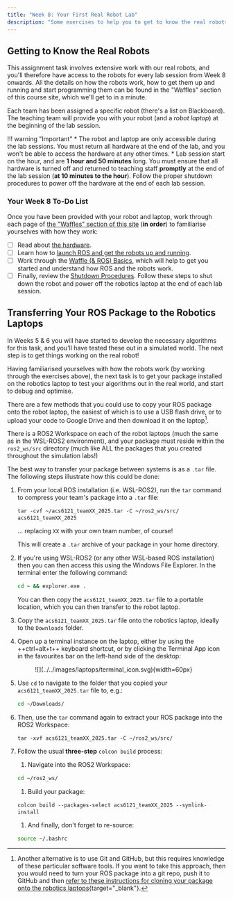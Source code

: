 ```yaml
---
title: "Week 8: Your First Real Robot Lab"
description: "Some exercises to help you to get to know the real robots and how they work"
---
```


## Getting to Know the Real Robots

This assignment task involves extensive work with our real robots, and you'll therefore have access to the robots for every lab session from Week 8 onwards. All the details on how the robots work, how to get them up and running and start programming them can be found in the "Waffles" section of this course site, which we'll get to in a minute.

Each team has been assigned a specific robot (there's a list on Blackboard). The teaching team will provide you with your robot (and a *robot laptop*) at the beginning of the lab session. 

!!! warning "Important"
    * The robot and laptop are only accessible during the lab sessions. You must return all hardware at the end of the lab, and you won't be able to access the hardware at any other times.
    * Lab session start on the hour, and are **1 hour and 50 minutes** long. You must ensure that all hardware is turned off and returned to teaching staff **promptly** at the end of the lab session (**at 10 minutes to the hour**). Follow the proper shutdown procedures to power off the hardware at the end of each lab session.

### Your Week 8 To-Do List

Once you have been provided with your robot and laptop, work through each page of [the "Waffles" section of this site](../../waffles/README.md) (**in order**) to familiarise yourselves with how they work:
   
* [ ] Read about [the hardware](../../waffles/intro.md).
* [ ] Learn how to [launch ROS and get the robots up and running](../../waffles/launching-ros.md).
* [ ] Work through the [Waffle (& ROS) Basics](../../waffles/basics.md), which will help to get you started and understand how ROS and the robots work.
* [ ] Finally, review the [Shutdown Procedures](../../waffles/shutdown.md). Follow these steps to shut down the robot and power off the robotics laptop at the end of each lab session.

## Transferring Your ROS Package to the Robotics Laptops

In Weeks 5 & 6 you will have started to develop the necessary algorithms for this task, and you'll have tested these out in a simulated world. The next step is to get things working on the real robot!

Having familiarised yourselves with how the robots work (by working through the exercises above), the next task is to get your package installed on the robotics laptop to test your algorithms out in the real world, and start to debug and optimise.

There are a few methods that you could use to copy your ROS package onto the robot laptop, the easiest of which is to use a USB flash drive, or to upload your code to Google Drive and then download it on the laptop[^git].

[^git]: Another alternative is to use Git and GitHub, but this requires knowledge of these particular software tools. If you want to take this approach, then you would need to turn your ROS package into a git repo, push it to GitHub and then [refer to these instructions for cloning your package onto the robotics laptops](https://tom-howard.github.io/com2009/course/assignment2/ros-pkg-tips/){target="_blank"}.

There is a ROS2 Workspace on each of the robot laptops (much the same as in the WSL-ROS2 environment), and your package must reside within the `ros2_ws/src` directory (much like ALL the packages that you created throughout the simulation labs!) 

The best way to transfer your package between systems is as a `.tar` file. The following steps illustrate how this could be done:

1. From your local ROS installation (i.e. WSL-ROS2), run the `tar` command to compress your team's package into a `.tar` file:

    ``` { .bash .no-copy }
    tar -cvf ~/acs6121_teamXX_2025.tar -C ~/ros2_ws/src/ acs6121_teamXX_2025
    ```
    
    ... replacing `XX` with your own team number, of course!

    This will create a `.tar` archive of your package in your home directory. 

2. If you're using WSL-ROS2 (or any other WSL-based ROS installation) then you can then access this using the Windows File Explorer. In the terminal enter the following command:

    ```bash
    cd ~ && explorer.exe .
    ```

    You can then copy the `acs6121_teamXX_2025.tar` file to a portable location, which you can then transfer to the robot laptop.

3. Copy the `acs6121_teamXX_2025.tar` file onto the robotics laptop, ideally to the `Downloads` folder.

4. Open up a terminal instance on the laptop, either by using the ++ctrl+alt+t++ keyboard shortcut, or by clicking the Terminal App icon in the favourites bar on the left-hand side of the desktop:
    
    <figure markdown>
      ![](../../images/laptops/terminal_icon.svg){width=60px}
    </figure>

5. Use `cd` to navigate to the folder that you copied your `acs6121_teamXX_2025.tar` file to, e.g.:

    ```bash
    cd ~/Downloads/
    ```

6. Then, use the `tar` command again to extract your ROS package into the ROS2 Workspace:

    ``` { .bash .no-copy }
    tar -xvf acs6121_teamXX_2025.tar -C ~/ros2_ws/src/
    ```

7. Follow the usual **three-step** `colcon build` process:
    
    1. Navigate into the ROS2 Workspace:

    ```bash
    cd ~/ros2_ws/ 
    ```

    1. Build your package:

    ``` { .bash .no-copy }
    colcon build --packages-select acs6121_teamXX_2025 --symlink-install 
    ```

    1. And finally, don't forget to re-source:

    ```bash
    source ~/.bashrc
    ```
